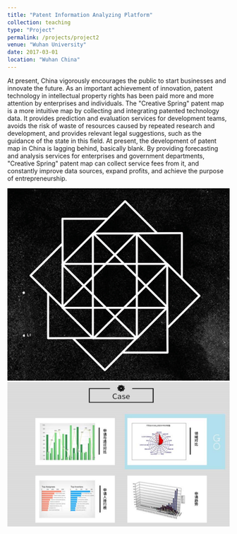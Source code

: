 ```yaml
---
title: "Patent Information Analyzing Platform"
collection: teaching
type: "Project"
permalink: /projects/project2
venue: "Wuhan University"
date: 2017-03-01
location: "Wuhan China"
---
```

At present, China vigorously encourages the public to start businesses and innovate the future. As an important achievement of innovation, patent technology in intellectual property rights has been paid more and more attention by enterprises and individuals. The "Creative Spring" patent map is a more intuitive map by collecting and integrating patented technology data. It provides prediction and evaluation services for development teams, avoids the risk of waste of resources caused by repeated research and development, and provides relevant legal suggestions, such as the guidance of the state in this field. At present, the development of patent map in China is lagging behind, basically blank. By providing forecasting and analysis services for enterprises and government departments, "Creative Spring" patent map can collect service fees from it, and constantly improve data sources, expand profits, and achieve the purpose of entrepreneurship.


![app3](./app3.png)  ![app4](./app4.png) 
